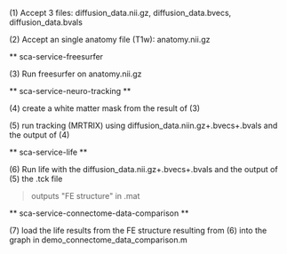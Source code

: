 (1) Accept 3 files: diffusion_data.nii.gz, diffusion_data.bvecs, diffusion_data.bvals

(2) Accept an single anatomy file (T1w): anatomy.nii.gz


** sca-service-freesurfer

(3) Run freesurfer on anatomy.nii.gz



** sca-service-neuro-tracking **


(4) create a white matter mask from the result of (3)

(5) run tracking (MRTRIX) using diffusion_data.niin.gz+.bvecs+.bvals and the output of (4)



** sca-service-life ** 

(6) Run life with the diffusion_data.nii.gz+.bvecs+.bvals and the output of (5) the .tck file

  > outputs "FE structure" in .mat


** sca-service-connectome-data-comparison ** 

(7) load the life results from the FE structure resulting from (6) into the graph in demo_connectome_data_comparison.m
